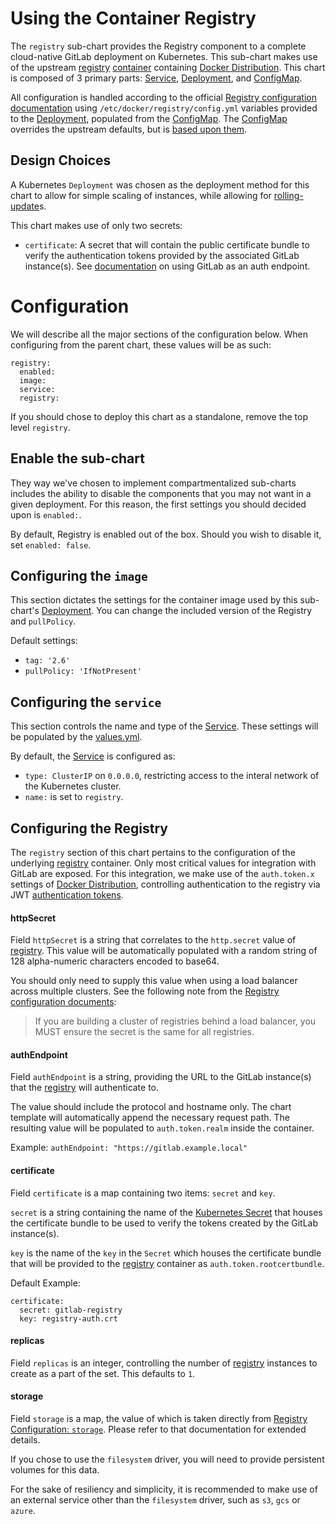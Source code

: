 # Using the Container Registry

The `registry` sub-chart provides the Registry component to a complete cloud-native
GitLab deployment on Kubernetes. This sub-chart makes use of the upstream [registry][]
[container][docker-distribution-library] containing [Docker Distribution][docker-distribution]. This chart is composed of 3 primary parts: [Service][], [Deployment][], and [ConfigMap][].

All configuration is handled according to the official [Registry configuration documentation][docker-distribution-config-docs]
using `/etc/docker/registry/config.yml` variables provided to the [Deployment][], populated from the [ConfigMap][]. The [ConfigMap][] overrides the upstream defaults, but is [based upon them][registry-config].

## Design Choices

A Kubernetes `Deployment` was chosen as the deployment method for this chart to
allow for simple scaling of instances, while allowing for [rolling-update](https://kubernetes.io/docs/tutorials/kubernetes-basics/update-intro/)s.

This chart makes use of only two secrets:
- `certificate`: A secret that will contain the public certificate bundle to verify
the authentication tokens provided by the associated GitLab instance(s). See
[documentation](https://docs.gitlab.com/ee/administration/container_registry.html#disable-container-registry-but-use-gitlab-as-an-auth-endpoint) on using GitLab as an auth endpoint.

# Configuration

We will describe all the major sections of the configuration below. When configuring from the parent chart, these values will be as such:

```
registry:
  enabled:
  image:
  service:
  registry:
```

If you should chose to deploy this chart as a standalone, remove the top level `registry`.

## Enable the sub-chart

They way we've chosen to implement compartmentalized sub-charts includes the ability to disable the components that you may not want in a given deployment. For this reason, the first settings you should decided upon is `enabled:`.

By default, Registry is enabled out of the box. Should you wish to disable it,
set `enabled: false`.

## Configuring the `image`

This section dictates the settings for the container image used by this sub-chart's [Deployment][]. You can change the included version of the Registry and `pullPolicy`.

Default settings:
- `tag: '2.6'`
- `pullPolicy: 'IfNotPresent'`

## Configuring the `service`

This section controls the name and type of the [Service][]. These settings will
be populated by the [values.yml][].

By default, the [Service][] is configured as:
- `type: ClusterIP` on `0.0.0.0`, restricting access to the interal network of the Kubernetes cluster.
- `name:` is set to `registry`.

## Configuring the Registry

The `registry` section of this chart pertains to the configuration of the underlying
[registry][] container. Only most critical values for integration with GitLab are
exposed. For this integration, we make use of the `auth.token.x` settings of
[Docker Distribution][docker-distribution], controlling authentication to the registry via JWT
 [authentication tokens](https://docs.docker.com/registry/spec/auth/token/).

#### httpSecret

Field `httpSecret` is a string that correlates to the `http.secret` value of [registry][].
This value will be automatically populated with a random string of 128 alpha-numeric
characters encoded to base64.

You should only need to supply this value when using a load balancer across
multiple clusters. See the following note from the [Registry configuration documents][docker-distribution-config-docs]:

> If you are building a cluster of registries behind a load balancer, you MUST ensure the secret is the same for all registries.

#### authEndpoint

Field `authEndpoint` is a string, providing the URL to the GitLab instance(s) that the [registry][] will authenticate to.

The value should include the protocol and hostname only. The chart template will automatically append the necessary request path. The resulting value will be populated to `auth.token.realm` inside the container.

Example: `authEndpoint: "https://gitlab.example.local"`

#### certificate

Field `certificate` is a map containing two items: `secret` and `key`.

`secret` is a string containing the name of the [Kubernetes Secret][kubernetes-secret] that houses the certificate bundle to be used to verify the tokens created by the GitLab instance(s).

`key` is the name of the `key` in the `Secret` which houses the certificate
bundle that will be provided to the [registry][] container as `auth.token.rootcertbundle`.

Default Example:
```
certificate:
  secret: gitlab-registry
  key: registry-auth.crt
```

#### replicas

Field `replicas` is an integer, controlling the number of [registry][] instances to create as a part of the set. This defaults to `1`.

#### storage

Field `storage` is a map, the value of which is taken directly from [Registry Configuration: `storage`](https://docs.docker.com/registry/configuration/#storage). Please refer to that documentation for extended details.

If you chose to use the `filesystem` driver, you will need to provide persistent volumes for this data.

For the sake of resiliency and simplicity, it is recommended to make use of an
external service other than the `filesystem` driver, such as `s3`, `gcs` or `azure`.


[registry]: https://hub.docker.com/_/registry/
[docker-distribution]: https://github.com/docker/distribution
[docker-distribution-library]: https://github.com/docker/distribution-library-image
[docker-distribution-config-docs]: https://docs.docker.com/registry/configuration
[registry-config]: https://github.com/docker/distribution-library-image/blob/master/registry/config-example.yml

[Service]: ../../../charts/registry/templates/service.yaml
[Deployment]: ../../../charts/registry/templates/deployment.yaml
[ConfigMap]: ../../../charts/registry/templates/configmap.yaml
[values.yml]: ../../../charts/registry/values.yaml

[kubernetes-secret]: https://kubernetes.io/docs/concepts/configuration/secret/
